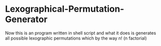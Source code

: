 # Lexographical-Permutation-Generator
Now this is an program written in shell script and what it does is generates all possible lexographic permutations which by the way n! (n factorial)
